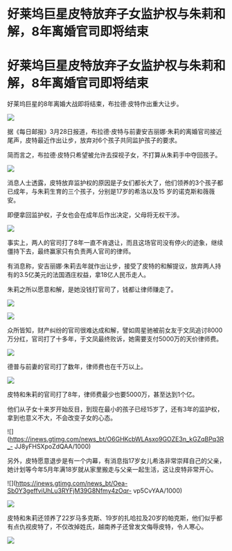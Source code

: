 # 好莱坞巨星皮特放弃子女监护权与朱莉和解，8年离婚官司即将结束

# 好莱坞巨星皮特放弃子女监护权与朱莉和解，8年离婚官司即将结束

好莱坞巨星的8年离婚大战即将结束，布拉德·皮特作出重大让步。

![](https://inews.gtimg.com/news_bt/ODgpPD4Ht_sthCzLHmvX77ckSLslS2DZr8suNVSJfLVIEAA/1000)

据《每日邮报》3月28日报道，布拉德·皮特与前妻安吉丽娜·朱莉的离婚官司接近尾声，皮特最近作出让步，放弃对6个孩子共同监护孩子的要求。

简而言之，布拉德·皮特只希望被允许去探视子女，不打算从朱莉手中夺回孩子。

![](https://inews.gtimg.com/news_bt/OAbnECZhHm31dfGFBu29VMbiemQVDDcINJDJVPg3WfCokAA/1000)

消息人士透露，皮特放弃监护权的原因是子女们都长大了，他们领养的3个孩子都已成年，与朱莉生育的三个孩子，分别是17岁的希洛以及15 岁的诺克斯和薇薇安。

即便拿回监护权，子女也会在成年后作出决定，父母将无权干涉。

![](https://inews.gtimg.com/news_bt/OG_m0JgBjeEMeEa8V0lrEax3D39tUIN2HIyqkZWA2rH4sAA/1000)

事实上，两人的官司打了8年一直不肯退让，而且这场官司没有停火的迹象，继续僵持下去，最终赢家只有负责两人官司的律师。

有消息称，安吉丽娜·朱莉去年就作出让步，接受了皮特的和解提议，放弃两人持有的3.5亿美元的法国酒庄权益，拿18亿人民币走人。

朱莉之所以愿意和解，是她没钱打官司了，钱都让律师赚走了。

![](https://inews.gtimg.com/news_bt/OP9uTKrYObW9IAkqfhSR198Gnja1t48C7lPUnDSRrDPW8AA/1000)

![](https://inews.gtimg.com/news_bt/Oiotl_rZ7I0XYRlXatFqVO0aWmkqlCU3pjwZDm1lY6BAwAA/1000)

众所皆知，财产纠纷的官司很难达成和解，譬如周星驰被前女友于文凤追讨8000万分红，官司打了十多年，于文凤最终败诉，她需要支付5000万的天价律师费。

![](https://inews.gtimg.com/news_bt/OdK9eUD0Xt0TiuLHJSfgWf7ZAgISZucpbtgg1X8ngDJDkAA/1000)

德普与前妻的官司打了数年，律师费也在千万以上。

![](https://inews.gtimg.com/news_bt/Ozclq8B88_TI4bhAYYuxDCVs_kR5onNBSKnNIWgAqbC9cAA/1000)

皮特和朱莉的官司打了8年，律师费最少也要5000万，甚至达到1个亿。

他们从子女十来岁开始反目，到现在最小的孩子已经15岁了，还有3年的监护权，拿到也意义不大，不会改变子女的心态。

![](https://inews.gtimg.com/news_bt/O6GHKcbWLAsxo9GOZE3n_kGZqBPq3R_-
JJ8yFHSXpoZdQAA/1000)

另外，皮特愿意退步是有一个内幕，有消息指17岁女儿希洛非常崇拜自己的父亲，她计划等今年5月年满18岁就从家里搬走与父亲一起生活，这让皮特非常开心。

![](https://inews.gtimg.com/news_bt/Oea-Sb0Y3geffviUhLu3RYFjM39G8Nfmy4zOqr-
vp5CvYAA/1000)

![](https://inews.gtimg.com/news_bt/OyCZ4IzrCgvt8zrPtJsI0uHLT3TIML4xvZiC_HEx3XeJQAA/1000)

皮特和朱莉还领养了22岁马多克斯、19岁的扎哈拉及20岁的帕克斯，他们似乎都有点仇视皮特了，不仅改掉姓氏，越南养子还曾发文侮辱皮特，令人寒心。

![](https://inews.gtimg.com/news_bt/O4m465GeDBfK4vVLMsqlAnFgSyXAMimsIPx0bkJZSqAGgAA/1000)


